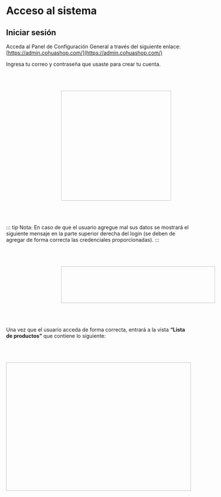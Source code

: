 # Acceso al sistema

## Iniciar sesión

Acceda al Panel de Configuración General a través del siguiente 
enlace: [https://admin.cohuashop.com/](https://admin.cohuashop.com/)

Ingresa tu correo y contraseña que usaste para crear tu cuenta.

<img :src="$withBase('/img/iniciar-sesion-1.png')" width="300" height="300" hspace="150" vspace="50">

::: tip Nota:
En caso de que el usuario agregue mal sus datos se mostrará
el siguiente mensaje en la parte superior derecha del login (se
deben de agregar de forma correcta las credenciales
proporcionadas).
:::

<img :src="$withBase('/img/iniciar-sesion-2.png')" width="420" height="100" hspace="150" vspace="50">

Una vez que el usuario acceda de forma correcta, entrará a la vista
**“Lista de productos”** que contiene lo siguiente:

<img :src="$withBase('/img/iniciar-sesion-3.png')" width="700" height="350" hspace="0" vspace="50">